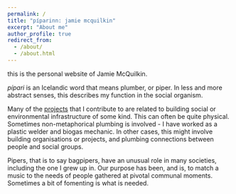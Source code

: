 ```yaml
---
permalink: /
title: "píparinn: jamie mcquilkin"
excerpt: "About me"
author_profile: true
redirect_from: 
  - /about/
  - /about.html
---
```


this is the personal website of Jamie McQuilkin.

_pípari_ is an Icelandic word that means plumber, or piper. In less and more abstract senses, this describes my function in the social organism.

Many of the [projects](https://pipari.github.io/projects.html) that I contribute to are related to building social or environmental infrastructure of some kind. This can often be quite physical. Sometimes non-metaphorical plumbing is involved - I have worked as a plastic welder and biogas mechanic. In other cases, this might involve building organisations or projects, and plumbing connections between people and social groups.

Pipers, that is to say bagpipers, have an unusual role in many societies, including the one I grew up in. Our purpose has been, and is, to match a music to the needs of people gathered at pivotal communal moments. Sometimes a bit of fomenting is what is needed.
